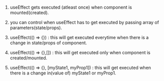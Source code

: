 
1. useEffect gets executed (atleast once) when component is mounted(created).  

2. you can control when useEffect has to get executed by passing array of parameters(state/props).  

3. useEffect(() => {}) : this will get executed everytime when there is a change in state/props of component.

4. useEffect(() => {},[]) : this will get executed only when component is created/mounted.

5. useEffect(() => {}, [myState1, myProp1]) : this will get executed when there is a change in(value of) myState1 or myProp1.
